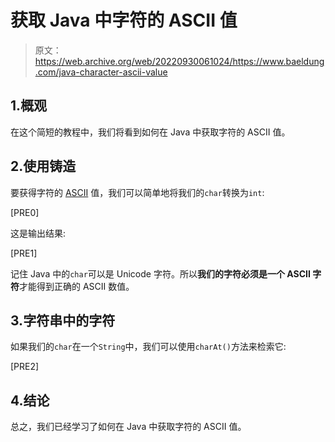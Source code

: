 # 获取 Java 中字符的 ASCII 值

> 原文：<https://web.archive.org/web/20220930061024/https://www.baeldung.com/java-character-ascii-value>

## 1.概观

在这个简短的教程中，我们将看到如何在 Java 中获取字符的 ASCII 值。

## 2.使用铸造

要获得字符的 [ASCII](/web/20221115042544/https://www.baeldung.com/cs/ascii-code) 值，我们可以简单地将我们的`char`转换为`int`:

[PRE0]

这是输出结果:

[PRE1]

记住 Java 中的`char`可以是 Unicode 字符。所以**我们的字符必须是一个 ASCII 字符**才能得到正确的 ASCII 数值。

## 3.字符串中的字符

如果我们的`char`在一个`String`中，我们可以使用`charAt()`方法来检索它:

[PRE2]

## 4.结论

总之，我们已经学习了如何在 Java 中获取字符的 ASCII 值。